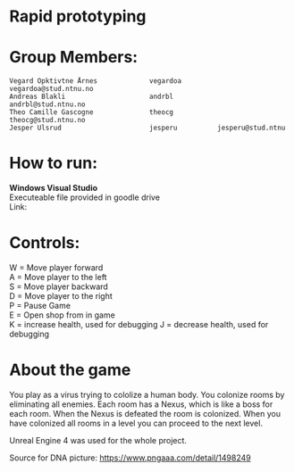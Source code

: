 # Rapid prototyping 

# Group Members:     
    Vegard Opktivtne Årnes             vegardoa         vegardoa@stud.ntnu.no	        
	Andreas Blakli                     andrbl           andrbl@stud.ntnu.no	
	Theo Camille Gascogne              theocg           theocg@stud.ntnu.no	
	Jesper Ulsrud                      jesperu          jesperu@stud.ntnu	

# How to run:
**Windows Visual Studio**  
Executeable file provided in goodle drive	
Link:

  
# Controls: 
W = Move player forward  
A = Move player to the left  
S = Move player backward  
D = Move player to the right  
P = Pause Game	
E = Open shop from in game	
K = increase health, used for debugging	
J = decrease health, used for debugging	


# About the game
You play as a virus trying to cololize a human body. You colonize rooms by eliminating all enemies. Each room has a Nexus, which is like a boss for each room. When the Nexus is defeated the room is colonized. When you have colonized all rooms in a level you can proceed to the next level. 

Unreal Engine 4 was used for the whole project.


Source for DNA picture: https://www.pngaaa.com/detail/1498249


